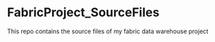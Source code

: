 # FabricProject_SourceFiles
This repo contains the source files of my fabric data warehouse project
